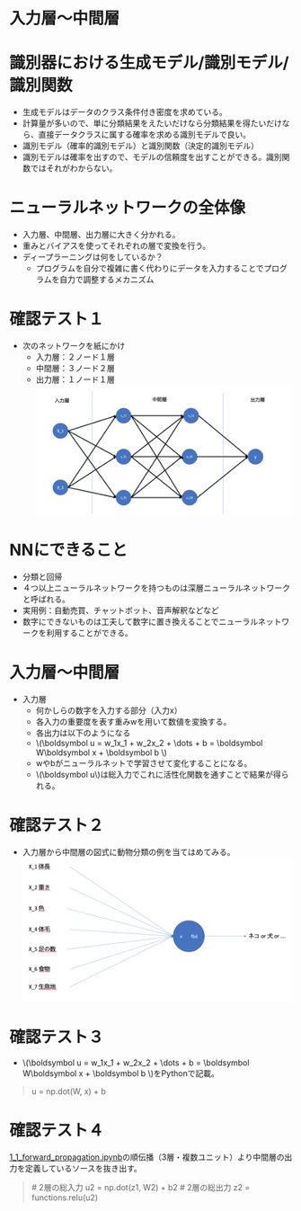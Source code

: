 <script type="text/x-mathjax-config">MathJax.Hub.Config({tex2jax:{inlineMath:[['\$','\$'],['\\(','\\)']],processEscapes:true},CommonHTML: {matchFontHeight:false}});</script>
<script type="text/javascript" async src="https://cdnjs.cloudflare.com/ajax/libs/mathjax/2.7.1/MathJax.js?config=TeX-MML-AM_CHTML"></script>

入力層〜中間層
============

# 識別器における生成モデル/識別モデル/識別関数
- 生成モデルはデータのクラス条件付き密度を求めている。
- 計算量が多いので、単に分類結果をえたいだけなら分類結果を得たいだけなら、直接データクラスに属する確率を求める識別モデルで良い。
- 識別モデル（確率的識別モデル）と識別関数（決定的識別モデル）
- 識別モデルは確率を出すので、モデルの信頼度を出すことができる。識別関数ではそれがわからない。
# ニューラルネットワークの全体像
- 入力層、中間層、出力層に大きく分かれる。
- 重みとバイアスを使ってそれぞれの層で変換を行う。
- ディープラーニングは何をしているか？
  - プログラムを自分で複雑に書く代わりにデータを入力することでプログラムを自力で調整するメカニズム
# 確認テスト１
- 次のネットワークを紙にかけ
  - 入力層：２ノード１層
  - 中間層：３ノード２層
  - 出力層：１ノード１層
![kakunin](imgs/kakunin1.png)

# NNにできること
- 分類と回帰
- ４つ以上ニューラルネットワークを持つものは深層ニューラルネットワークと呼ばれる。
- 実用例：自動売買、チャットボット、音声解釈などなど
- 数字にできないものは工夫して数字に置き換えることでニューラルネットワークを利用することができる。

# 入力層〜中間層
- 入力層
  - 何かしらの数字を入力する部分（入力x）
  - 各入力の重要度を表す重みwを用いて数値を変換する。
  - 各出力は以下のようになる
  - \\\(\boldsymbol u = w_1x_1 + w_2x_2 + \dots + b = \boldsymbol W\boldsymbol x + \boldsymbol b \\\)
  - wやbがニューラルネットで学習させて変化することになる。
  - \\\(\boldsymbol u\\\)は総入力でこれに活性化関数を通すことで結果が得られる。

# 確認テスト２
- 入力層から中間層の図式に動物分類の例を当てはめてみる。
![kakunin](imgs/kakunin2.png)
# 確認テスト３
- \\\(\boldsymbol u = w_1x_1 + w_2x_2 + \dots + b = \boldsymbol W\boldsymbol x + \boldsymbol b \\\)をPythonで記載。
> u = np.dot(W, x) + b
> 
# 確認テスト４ 
[1_1_forward_propagation.ipynb](codes/1_1_forward_propagation.ipynb)の順伝播（3層・複数ユニット）より中間層の出力を定義しているソースを抜き出す。
> \# 2層の総入力
> u2 = np.dot(z1, W2) + b2
> \# 2層の総出力
> z2 = functions.relu(u2)